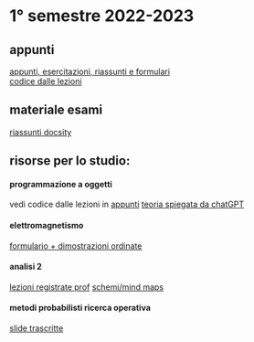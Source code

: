 # 1° semestre 2022-2023
## appunti
[appunti, esercitazioni, riassunti e formulari](https://mega.nz/folder/77xDmAbY#ur2uBv_Qdi_ZzbHW94Pizw)<br/>
[codice dalle lezioni](https://github.com/totoLab/code-ingegneria-informatica/)

## materiale esami

[riassunti docsity](https://www.docsity.com/it/utenti/profilo/antolab_/documents/)

## risorse per lo studio:
#### programmazione a oggetti
vedi codice dalle lezioni in [appunti](#appunti)
[teoria spiegata da chatGPT](https://github.com/totoLab/code-ingegneria-informatica/blob/main/corso-poo-2022-2023/Theory.md)

#### elettromagnetismo
[formulario + dimostrazioni ordinate](https://drive.google.com/file/d/1v2n2NaFcuKFBIoEt4yAi9F5gTncqfWOg/view?usp=sharing)

#### analisi 2
[lezioni registrate prof](https://sites.google.com/unical.it/micho)
[schemi/mind maps](https://drive.google.com/file/d/1WiFlrv6xifUfgT1iRp6AtAuioqhvAJtr/view?usp=share_link)

#### metodi probabilisti ricerca operativa
[slide trascritte](https://wind-blouse-209.notion.site/Metodi-probabilistici-della-ricerca-operativa-2779d5b554024248b12957b5d7228933)

